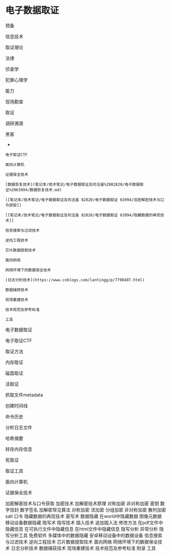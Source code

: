 # 电子数据取证

预备

信息技术

取证理论

法律

侦查学

犯罪心理学

能力

现场勘查

取证

调研溯源

黑客

- 
    
    电子取证CTF
    
    面向计算机
    
    证据保全技术
    
    [数据恢复技术](笔记本/技术笔记/电子数据取证及司法鉴%2082820/电子数据取证%2063994/数据恢复技术.md)
    
    [[笔记本/技术笔记/电子数据取证及司法鉴 82820/电子数据取证 63994/加密解密技术与口令获取]]
    
    [[笔记本/技术笔记/电子数据取证及司法鉴 82820/电子数据取证 63994/隐藏数据的再现技术]]
    
    信息搜索与过滤技术
    
    逆向工程技术
    
    芯片数据提取技术
    
    面向网络
    
    网络环境下的数据保全技术
    
    [日志分析技术](https://www.cnblogs.com/lantingg/p/7798407.html)
    
    数据捕获技术
    
    现场重建技术
    
    技术规范及参考标准
    
    工具
    

电子数据取证 

电子取证CTF 

取证方法 

内存取证 

磁盘取证 

活取证 

抓取文件metadata 

创建时间线 

命令历史 

分析日志文件 

哈希摘要 

转存内存信息 

死取证 

取证工具 

面向计算机 

证据保全技术 

 加密解密技术与口令获取 加密技术 加解密技术原理 对称加密 非对称加密 密钥 数字信封 数字签名 加解密常见算法 对称加密 流加密 分组加密 非对称加密 散列加密 salt 口令 隐藏数据的再现技术 密写术 数据隐藏 在world中隐藏数据 图像元数据 移动设备数据隐藏 隐写术 隐写技术 插入技术 追加插入法 修改方法 在pdf文件中隐藏信息 在可执行文件中隐藏信息 在html文件中隐藏信息 隐写分析 异常分析 隐写分析工具 免费软件 多媒体中的数据隐藏 安卓移动设备中的数据设备 信息搜索与过滤技术 逆向工程技术 芯片数据提取技术 面向网络 网络环境下的数据保全技术 日志分析技术 数据捕获技术 现场重建技术 技术规范及参考标准 附录 工具
